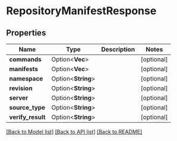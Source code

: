 # RepositoryManifestResponse

## Properties

Name | Type | Description | Notes
------------ | ------------- | ------------- | -------------
**commands** | Option<**Vec<String>**> |  | [optional]
**manifests** | Option<**Vec<String>**> |  | [optional]
**namespace** | Option<**String**> |  | [optional]
**revision** | Option<**String**> |  | [optional]
**server** | Option<**String**> |  | [optional]
**source_type** | Option<**String**> |  | [optional]
**verify_result** | Option<**String**> |  | [optional]

[[Back to Model list]](../README.md#documentation-for-models) [[Back to API list]](../README.md#documentation-for-api-endpoints) [[Back to README]](../README.md)


